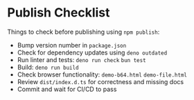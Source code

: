 # Publish Checklist

Things to check before publishing using `npm publish`:

- Bump version number in `package.json`
- Check for dependency updates using `deno outdated`
- Run linter and tests: `deno run check` `bun test`
- Build: `deno run build`
- Check browser functionality: `demo-b64.html` `demo-file.html`
- Review `dist/index.d.ts` for correctness and missing docs
- Commit and wait for CI/CD to pass